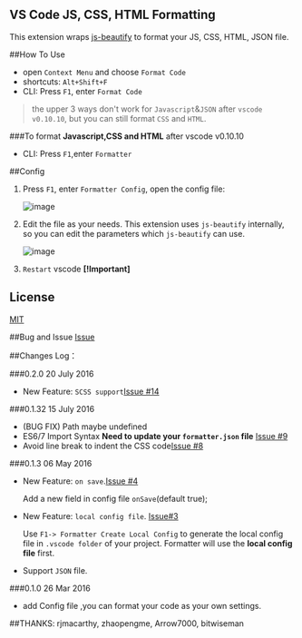 ## VS Code JS, CSS, HTML Formatting

This extension wraps [js-beautify](https://github.com/beautify-web/js-beautify) to format your JS, CSS, HTML, JSON file.

##How To Use

*  open `Context Menu` and choose `Format Code`
*  shortcuts: `Alt+Shift+F`
*  CLI: Press `F1`, enter `Format Code`

>the upper 3 ways don't work for `Javascript`&`JSON` after `vscode v0.10.10`, but you can still format `CSS` and `HTML`.

###To format **Javascript,CSS and HTML** after vscode v0.10.10
*  CLI: Press `F1`,enter `Formatter`

##Config

1. Press `F1`, enter `Formatter Config`, open the config file:

   ![image](https://cloud.githubusercontent.com/assets/7921431/15070016/2bf251a4-13b4-11e6-8ebe-eefaa6adcbf6.png)

2. Edit the file as your needs. This extension uses `js-beautify` internally, so you can edit the parameters which `js-beautify` can use.

   ![image](https://cloud.githubusercontent.com/assets/7921431/15069887/47ee136c-13b3-11e6-9505-4a3b378be601.png)

3. `Restart` vscode  **[!Important]**

## License
[MIT](https://github.com/lonefy/vscode-js-css-html-formatter/blob/master/LICENSE)

##Bug and Issue
[Issue](https://github.com/Lonefy/vscode-JS-CSS-HTML-formatter/issues)

##Changes Log：

###0.2.0 20 July 2016
* New Feature: `SCSS support`[Issue #14](https://github.com/Lonefy/vscode-JS-CSS-HTML-formatter/issues/14)

###0.1.32 15 July 2016
* (BUG FIX) Path maybe undefined
* ES6/7 Import Syntax **Need to update your `formatter.json` file** [Issue #9](https://github.com/Lonefy/vscode-JS-CSS-HTML-formatter/issues/9)
* Avoid line break to indent the CSS code[Issue #8](https://github.com/Lonefy/vscode-JS-CSS-HTML-formatter/issues/8) 

###0.1.3 06 May 2016
* New Feature: `on save`.[Issue #4](https://github.com/Lonefy/vscode-JS-CSS-HTML-formatter/issues/4)

    Add a new field in config file `onSave`(default true);

* New Feature: `local config file`. [Issue#3](https://github.com/Lonefy/vscode-JS-CSS-HTML-formatter/issues/3)
    
    Use `F1-> Formatter Create Local Config` to generate the local config file in `.vscode folder` of your project. Formatter will use the **local config file** first.
   
* Support `JSON` file.

###0.1.0 26 Mar 2016
* add Config file ,you can format your code as your own settings.  

##THANKS:
rjmacarthy, zhaopengme, Arrow7000, bitwiseman
